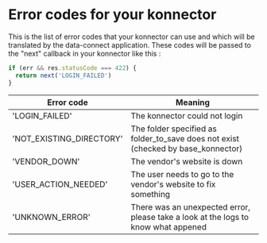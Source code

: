 Error codes for your konnector
==============================

This is the list of error codes that your konnector can use and which will be translated by the
data-connect application. These codes will be passed to the "next" callback in your konnector like
this :

```javascript
if (err && res.statusCode === 422) {
  return next('LOGIN_FAILED')
}
```

|Error code|Meaning|
|---|---|
|'LOGIN_FAILED'|The konnector could not login|
|'NOT_EXISTING_DIRECTORY'|The folder specified as folder_to_save does not exist (checked by base_konnector)|
|'VENDOR_DOWN'|The vendor's website is down|
|'USER_ACTION_NEEDED'|The user needs to go to the vendor's website to fix something
|'UNKNOWN_ERROR'|There was an unexpected error, please take a look at the logs to know what appened|


